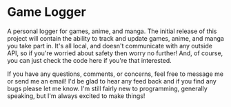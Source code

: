 # Game Logger
A personal logger for games, anime, and manga. The initial release of this project will contain the ability to track and
update games, anime, and manga you take part in. It's all local, and doesn't communicate with any outside API, so if
you're worried about safety then worry no further! And, of course, you can just check the code here if you're that
interested.

If you have any questions, comments, or concerns, feel free to message me or send me an email! I'd be glad to hear any
feed back and if you find any bugs please let me know. I'm still fairly new to programming, generally speaking, but I'm
always excited to make things!